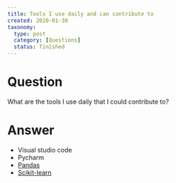 ```yaml
---
title: Tools I use daily and can contribute to
created: 2020-01-30
taxonomy:
  type: post
  category: [Questions]
  status: finished
---
```


# Question
What are the tools I use daily that I could contribute to?

# Answer
* Visual studio code
* Pycharm
* [Pandas](https://github.com/pandas-dev/pandas)
* [Scikit-learn](https://github.com/scikit-learn/scikit-learn)
